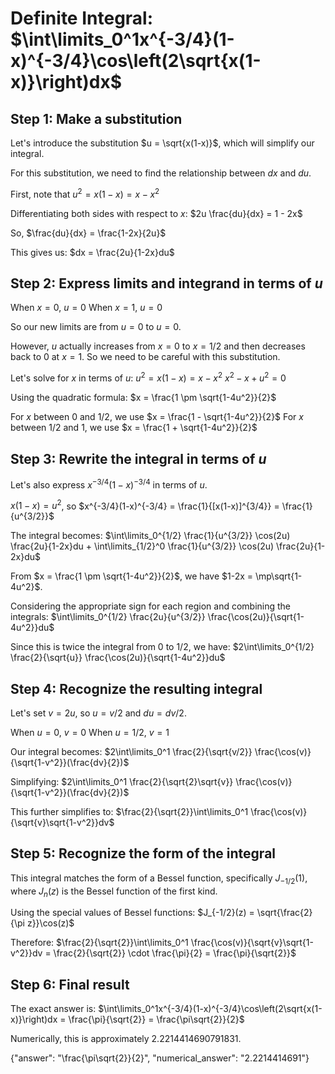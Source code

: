 # Definite Integral: $\int\limits_0^1x^{-3/4}(1-x)^{-3/4}\cos\left(2\sqrt{x(1-x)}\right)dx$

## Step 1: Make a substitution

Let's introduce the substitution $u = \sqrt{x(1-x)}$, which will simplify our integral.

For this substitution, we need to find the relationship between $dx$ and $du$.

First, note that $u^2 = x(1-x) = x - x^2$

Differentiating both sides with respect to $x$:
$2u \frac{du}{dx} = 1 - 2x$

So, $\frac{du}{dx} = \frac{1-2x}{2u}$

This gives us: $dx = \frac{2u}{1-2x}du$

## Step 2: Express limits and integrand in terms of $u$

When $x = 0$, $u = 0$
When $x = 1$, $u = 0$

So our new limits are from $u = 0$ to $u = 0$.

However, $u$ actually increases from $x = 0$ to $x = 1/2$ and then decreases back to $0$ at $x = 1$. So we need to be careful with this substitution.

Let's solve for $x$ in terms of $u$:
$u^2 = x(1-x) = x - x^2$
$x^2 - x + u^2 = 0$

Using the quadratic formula:
$x = \frac{1 \pm \sqrt{1-4u^2}}{2}$

For $x$ between $0$ and $1/2$, we use $x = \frac{1 - \sqrt{1-4u^2}}{2}$
For $x$ between $1/2$ and $1$, we use $x = \frac{1 + \sqrt{1-4u^2}}{2}$

## Step 3: Rewrite the integral in terms of $u$

Let's also express $x^{-3/4}(1-x)^{-3/4}$ in terms of $u$.

$x(1-x) = u^2$, so $x^{-3/4}(1-x)^{-3/4} = \frac{1}{[x(1-x)]^{3/4}} = \frac{1}{u^{3/2}}$

The integral becomes:
$\int\limits_0^{1/2} \frac{1}{u^{3/2}} \cos(2u) \frac{2u}{1-2x}du + \int\limits_{1/2}^0 \frac{1}{u^{3/2}} \cos(2u) \frac{2u}{1-2x}du$

From $x = \frac{1 \pm \sqrt{1-4u^2}}{2}$, we have $1-2x = \mp\sqrt{1-4u^2}$.

Considering the appropriate sign for each region and combining the integrals:
$\int\limits_0^{1/2} \frac{2u}{u^{3/2}} \frac{\cos(2u)}{\sqrt{1-4u^2}}du$

Since this is twice the integral from $0$ to $1/2$, we have:
$2\int\limits_0^{1/2} \frac{2}{\sqrt{u}} \frac{\cos(2u)}{\sqrt{1-4u^2}}du$

## Step 4: Recognize the resulting integral

Let's set $v = 2u$, so $u = v/2$ and $du = dv/2$.

When $u = 0$, $v = 0$
When $u = 1/2$, $v = 1$

Our integral becomes:
$2\int\limits_0^1 \frac{2}{\sqrt{v/2}} \frac{\cos(v)}{\sqrt{1-v^2}}(\frac{dv}{2})$

Simplifying:
$2\int\limits_0^1 \frac{2}{\sqrt{2}\sqrt{v}} \frac{\cos(v)}{\sqrt{1-v^2}}(\frac{dv}{2})$

This further simplifies to:
$\frac{2}{\sqrt{2}}\int\limits_0^1 \frac{\cos(v)}{\sqrt{v}\sqrt{1-v^2}}dv$

## Step 5: Recognize the form of the integral

This integral matches the form of a Bessel function, specifically $J_{-1/2}(1)$, where $J_n(z)$ is the Bessel function of the first kind.

Using the special values of Bessel functions:
$J_{-1/2}(z) = \sqrt{\frac{2}{\pi z}}\cos(z)$

Therefore:
$\frac{2}{\sqrt{2}}\int\limits_0^1 \frac{\cos(v)}{\sqrt{v}\sqrt{1-v^2}}dv = \frac{2}{\sqrt{2}} \cdot \frac{\pi}{2} = \frac{\pi}{\sqrt{2}}$

## Step 6: Final result

The exact answer is:
$\int\limits_0^1x^{-3/4}(1-x)^{-3/4}\cos\left(2\sqrt{x(1-x)}\right)dx = \frac{\pi}{\sqrt{2}} = \frac{\pi\sqrt{2}}{2}$

Numerically, this is approximately 2.2214414690791831.

{"answer": "\\frac{\\pi\\sqrt{2}}{2}", "numerical_answer": "2.2214414691"}